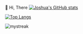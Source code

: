 👋 Hi, There
[![Joshua's GitHub stats](https://github-readme-stats.vercel.app/api?username=Claeb101&show_icons=true&layout=compact&theme=dark)](https://github.com/Joshua-Repos)

[![Top Langs](https://github-readme-stats.vercel.app/api/top-langs?username=Claeb101&show_icons=true&layout=compact&theme=dark&hide=ShaderLab,HLSL&langs_count=10)](https://github.com/Jpshua-Repos)

<img src="https://github-readme-streak-stats.herokuapp.com/?user=Joshua-Repos&theme=tokyonight" alt="mystreak"/>
